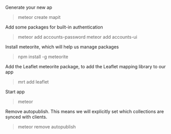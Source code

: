 Generate your new ap

> meteor create mapit

Add some packages for built-in authentication

> meteor add accounts-password
> meteor add accounts-ui

Install meteorite, which will help us manage packages

> npm install -g meteorite

Add the Leaflet meteorite package, to add the Leaflet mapping library to our app

> mrt add leaflet

Start app

> meteor

Remove autopublish. This means we will explicitly set which collections are synced with clients.

> meteor remove autopublish
